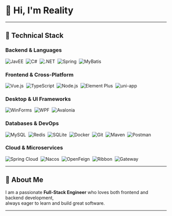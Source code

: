 # 👋 Hi, I'm **Reality**

---

## 🚀 Technical Stack

### Backend & Languages  
<span>
  <img alt="JavEE" src="https://img.shields.io/badge/JavaEE-007396?style=for-the-badge&logo=java&logoColor=white" />&nbsp;
  <img alt="C#" src="https://img.shields.io/badge/C%23-239120?style=for-the-badge&logo=c-sharp&logoColor=white" />&nbsp;
  <img alt=".NET" src="https://img.shields.io/badge/.NET-512BD4?style=for-the-badge&logo=.net&logoColor=white" />&nbsp;
  <img alt="Spring" src="https://img.shields.io/badge/Spring-6DB33F?style=for-the-badge&logo=spring&logoColor=white" />&nbsp;
  <img alt="MyBatis" src="https://img.shields.io/badge/MyBatis-FF6B6B?style=for-the-badge&logo=mybatis&logoColor=white" />
</span>

<br>

### Frontend & Cross-Platform  
<span>
  <img alt="Vue.js" src="https://img.shields.io/badge/Vue.js-35495E?style=for-the-badge&logo=vue.js&logoColor=4FC08D" />&nbsp;
  <img alt="TypeScript" src="https://img.shields.io/badge/TypeScript-3178C6?style=for-the-badge&logo=typescript&logoColor=white" />&nbsp;
  <img alt="Node.js" src="https://img.shields.io/badge/Node.js-339933?style=for-the-badge&logo=node.js&logoColor=white" />&nbsp;
  <img alt="Element Plus" src="https://img.shields.io/badge/Element%20Plus-409EFF?style=for-the-badge&logo=element" />&nbsp;
  <img alt="uni-app" src="https://img.shields.io/badge/uni--app-41B883?style=for-the-badge&logo=vue.js&logoColor=white" />
</span>

<br>

### Desktop & UI Frameworks  
<span>
  <img alt="WinForms" src="https://img.shields.io/badge/WinForms-0078D7?style=for-the-badge&logo=windows&logoColor=white" />&nbsp;
  <img alt="WPF" src="https://img.shields.io/badge/WPF-512BD4?style=for-the-badge&logo=windows&logoColor=white" />&nbsp;
  <img alt="Avalonia" src="https://img.shields.io/badge/Avalonia-4E90C7?style=for-the-badge&logo=windows&logoColor=white" />
</span>

<br>

### Databases & DevOps  
<span>
  <img alt="MySQL" src="https://img.shields.io/badge/MySQL-4479A1?style=for-the-badge&logo=mysql&logoColor=white" />&nbsp;
  <img alt="Redis" src="https://img.shields.io/badge/Redis-DC382D?style=for-the-badge&logo=redis&logoColor=white" />&nbsp;
  <img alt="SQLite" src="https://img.shields.io/badge/SQLite-003B57?style=for-the-badge&logo=sqlite&logoColor=white" />&nbsp;
  <img alt="Docker" src="https://img.shields.io/badge/Docker-2496ED?style=for-the-badge&logo=docker&logoColor=white" />&nbsp;
  <img alt="Git" src="https://img.shields.io/badge/Git-F05032?style=for-the-badge&logo=git&logoColor=white" />&nbsp;
  <img alt="Maven" src="https://img.shields.io/badge/Maven-C71A36?style=for-the-badge&logo=apache-maven&logoColor=white" />&nbsp;
  <img alt="Postman" src="https://img.shields.io/badge/Postman-FF6C37?style=for-the-badge&logo=postman&logoColor=white" />
</span>

<br>

### Cloud & Microservices  
<span>
  <img alt="Spring Cloud" src="https://img.shields.io/badge/SpringCloud-6DB33F?style=for-the-badge&logo=spring" />&nbsp;
  <img alt="Nacos" src="https://img.shields.io/badge/Nacos-1A73E8?style=for-the-badge" />&nbsp;
  <img alt="OpenFeign" src="https://img.shields.io/badge/OpenFeign-007BFF?style=for-the-badge" />&nbsp;
  <img alt="Ribbon" src="https://img.shields.io/badge/Ribbon-007BFF?style=for-the-badge" />&nbsp;
  <img alt="Gateway" src="https://img.shields.io/badge/Gateway-007BFF?style=for-the-badge" />
</span>

---

## 📖 About Me

I am a passionate **Full-Stack Engineer** who loves both frontend and backend development,  
always eager to learn and build great software.

---

